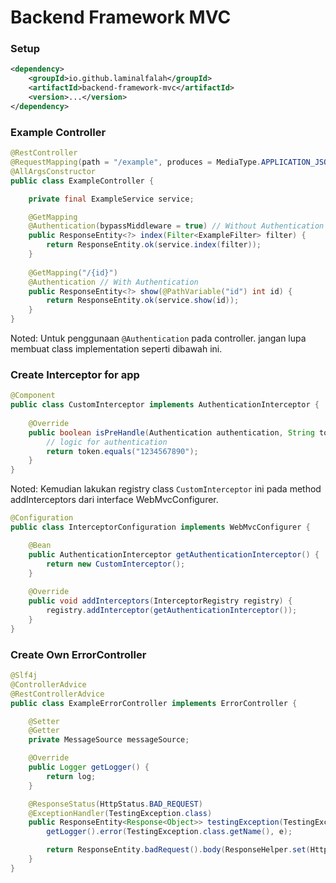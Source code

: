 # Backend Framework MVC

### Setup
```xml
<dependency>
    <groupId>io.github.laminalfalah</groupId>
    <artifactId>backend-framework-mvc</artifactId>
    <version>...</version>
</dependency>
```

### Example Controller
```java
@RestController
@RequestMapping(path = "/example", produces = MediaType.APPLICATION_JSON_VALUE)
@AllArgsConstructor
public class ExampleController {

    private final ExampleService service;

    @GetMapping
    @Authentication(bypassMiddleware = true) // Without Authentication
    public ResponseEntity<?> index(Filter<ExampleFilter> filter) {
        return ResponseEntity.ok(service.index(filter));
    }
    
    @GetMapping("/{id}")
    @Authentication // With Authentication
    public ResponseEntity<?> show(@PathVariable("id") int id) {
        return ResponseEntity.ok(service.show(id));
    }
}
```
Noted: Untuk penggunaan `@Authentication` pada controller. jangan lupa membuat class 
implementation seperti dibawah ini.
### Create Interceptor for app
```java
@Component
public class CustomInterceptor implements AuthenticationInterceptor {
    
    @Override
    public boolean isPreHandle(Authentication authentication, String token) {
        // logic for authentication
        return token.equals("1234567890");
    }
}
```
Noted: Kemudian lakukan registry class `CustomInterceptor` ini pada method addInterceptors dari
interface WebMvcConfigurer.

```java
@Configuration
public class InterceptorConfiguration implements WebMvcConfigurer {

    @Bean
    public AuthenticationInterceptor getAuthenticationInterceptor() {
        return new CustomInterceptor();
    }
    
    @Override
    public void addInterceptors(InterceptorRegistry registry) {
        registry.addInterceptor(getAuthenticationInterceptor());
    }
}
```

### Create Own ErrorController
```java
@Slf4j
@ControllerAdvice
@RestControllerAdvice
public class ExampleErrorController implements ErrorController {

    @Setter
    @Getter
    private MessageSource messageSource;

    @Override
    public Logger getLogger() {
        return log;
    }

    @ResponseStatus(HttpStatus.BAD_REQUEST)
    @ExceptionHandler(TestingException.class)
    public ResponseEntity<Response<Object>> testingException(TestingException e) {
        getLogger().error(TestingException.class.getName(), e);

        return ResponseEntity.badRequest().body(ResponseHelper.set(HttpStatus.BAD_REQUEST, e.getMessage()));
    }
}
```